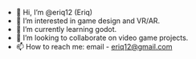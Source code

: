 - 👋 Hi, I’m @eriq12 (Eriq)
- 👀 I’m interested in game design and VR/AR.
- 🌱 I’m currently learning godot.
- 💞️ I’m looking to collaborate on video game projects.
- 📫 How to reach me: email - eriq12@gmail.com

<!---
eriq12/eriq12 is a ✨ special ✨ repository because its `README.md` (this file) appears on your GitHub profile.
You can click the Preview link to take a look at your changes.
--->
